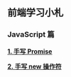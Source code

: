 ## 前端学习小札

### JavaScript 篇

**[1. 手写 Promise](https://github.com/kabulore/daydayup/tree/master/src/1.%E6%89%8B%E5%86%99Promise)**

**[2. 手写 new 操作符](https://github.com/kabulore/daydayup/tree/master/src/2.%E6%89%8B%E5%86%99new%E6%93%8D%E4%BD%9C%E7%AC%A6)**
